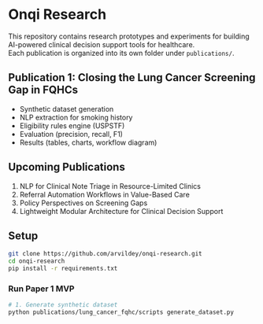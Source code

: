 # Onqi Research

This repository contains research prototypes and experiments for building AI-powered clinical decision support tools for healthcare.  
Each publication is organized into its own folder under `publications/`.


## Publication 1: Closing the Lung Cancer Screening Gap in FQHCs  
- Synthetic dataset generation  
- NLP extraction for smoking history  
- Eligibility rules engine (USPSTF)  
- Evaluation (precision, recall, F1)  
- Results (tables, charts, workflow diagram)


## Upcoming Publications
1. NLP for Clinical Note Triage in Resource-Limited Clinics  
2. Referral Automation Workflows in Value-Based Care  
3. Policy Perspectives on Screening Gaps  
4. Lightweight Modular Architecture for Clinical Decision Support


## Setup

```bash
git clone https://github.com/arvildey/onqi-research.git
cd onqi-research
pip install -r requirements.txt
```

### Run Paper 1 MVP
```bash
# 1. Generate synthetic dataset
python publications/lung_cancer_fqhc/scripts generate_dataset.py
```


